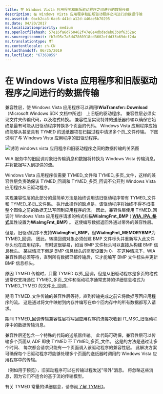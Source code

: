 ```yaml
---
title: 在 Windows Vista 应用程序和旧版驱动程序之间进行的数据传输
description: 在 Windows Vista 应用程序和旧版驱动程序之间进行的数据传输
ms.assetid: 0acb2ca3-6ac6-441d-a12d-446ae5b70295
ms.date: 04/20/2017
ms.localizationpriority: medium
ms.openlocfilehash: 57e16fa6d760462f47e8e4dbdadeb83b8f6352ac
ms.sourcegitcommit: fb7d95c7a5d47860918cd3602efdd33b69dcf2da
ms.translationtype: MT
ms.contentlocale: zh-CN
ms.lasthandoff: 06/25/2019
ms.locfileid: "67360859"
---
```

# <a name="data-transfer-between-windows-vista-application-and-legacy-driver"></a>在 Windows Vista 应用程序和旧版驱动程序之间进行的数据传输


兼容性层，使 Windows Vista 应用程序可以调用**IWiaTransfer::Download** （Microsoft Windows SDK 文档中所述） 上旧版的驱动程序。 兼容性层必须实现文件夹传输代码，以及格式转换。 兼容性层实现特殊的送纸器传输以确保它始终是最有可能从旧驱动程序转换多个页面的代码。 Windows Vista 应用程序应始终能够从甚至具有 TYMED 的送纸器项在扫描过程中请求多个页\_文件传输。 下图说明了与 Windows Vista 应用程序的旧驱动程序。

![说明 windows vista 应用程序和旧驱动程序之间的数据传输的关系图](images/vistaapp-legacydrv.png)

WIA 服务中的旧回调对象旧传输消息和数据将转换为 Windows Vista 传输消息，并将数据写入到提供的流。

Windows Vista 应用程序仅需要 TYMED\_文件和 TYMED\_多页\_文件，这样的兼容性层负责确保该 TYMED\_回调和 TYMED\_多页\_回调不公开到 Windows Vista 应用程序从旧驱动程序。

实现兼容性层的此部分的最简单方法是始终调用该旧驱动程序带有 TYMED\_文件和 TYMED\_多页\_文件集。 执行此操作的缺点是，该驱动程序将始终不得不扫描整个图像之前的数据无法写回到应用程序的流。 因此，兼容性层使用 TYMED\_回调时 Windows Vista 应用程序请求的格式扫描**WiaImgFmt\_BMP** ( [ **WIA\_IPA\_格式**](https://docs.microsoft.com/windows-hardware/drivers/image/wia-ipa-format)属性设置为**WiaImgFmt\_BMP)** 。 这使编写数据返回外通过带外的兼容性层。

但是，旧驱动程序不支持**WiaImgFmt\_BMP**，但**WiaImgFmt\_MEMORYBMP**为 TYMED\_回调。 因此，转换回调对象必须创建 BMP 文件标头并重新写入此文件标头也在应用程序。 有时这很容易，如当 BMP 文件标头可以直接从构建 BMP 信息标头。 某些情况下但是 BMP 信息标头的高度设置为 0。 在这种情况下，WIA 兼容性层必须等待，直到所有数据已都传输后，它才能编写 BMP 文件标头并更新 BMP 信息标头。

原因 TYMED 传输时，只需 TYMED 以外\_回调，但是从旧驱动程序是多页的格式通常仅支持通过 TYMED\_多页\_文件和驱动程序通常支持的详细信息格式为 TYMED\_TYMED 的文件比\_回调...

期间 TYMED\_文件传输的兼容性层等待，直到传输完成之前它将数据写回应用程序的流。 这是通过将文件映射到内存并编写在单个回内存中的所有数据都写入请求。

期间 TYMED\_回调传输兼容性层将写回应用程序的流每次收到 IT\_MSG\_旧驱动程序中的数据传输消息。

兼容性层还包含一个特殊的代码的送纸器传输。 此代码可确保，兼容性层可以传输多个页面从 ADF 即使 TYMED 不 TYMED\_多页\_文件。 这是的方法是通过让多个时间、 每次都会请求只能有一个页面调入该驱动程序的兼容性层。 此解决方案可确保每个旧驱动程序将能够处理多个页面的送纸器时调用的 Windows Vista 应用程序中的传输。

（例如用于预览），旧驱动程序可以在传输过程发送"带外"消息。 将忽略这些消息，因为它们不适合的基于流的传输模型。

有关 TYMED 常量的详细信息，请参阅[了解 TYMED](understanding-tymed.md)。

 

 




